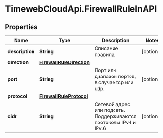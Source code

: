 # TimewebCloudApi.FirewallRuleInAPI

## Properties

Name | Type | Description | Notes
------------ | ------------- | ------------- | -------------
**description** | **String** | Описание правила. | [optional] 
**direction** | [**FirewallRuleDirection**](FirewallRuleDirection.md) |  | 
**port** | **String** | Порт или диапазон портов, в случае tcp или udp. | [optional] 
**protocol** | [**FirewallRuleProtocol**](FirewallRuleProtocol.md) |  | 
**cidr** | **String** | Сетевой адрес или подсеть. Поддерживаются протоколы IPv4  и IPv.6 | [optional] 


